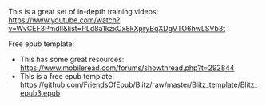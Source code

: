 This is a great set of in-depth training videos: https://www.youtube.com/watch?v=WvCEF3PmdlI&list=PLd8a1kzxCx8kXpryBqXDgVTO6hwLSVb3t

Free epub template: 

- This has some great resources: https://www.mobileread.com/forums/showthread.php?t=292844
- This is a free epub template: https://github.com/FriendsOfEpub/Blitz/raw/master/Blitz_template/Blitz_epub3.epub




